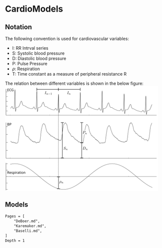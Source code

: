 # CardioModels

## Notation
The following convention is used for cardiovascular variables:

* I:  RR Intrval series
* S:  Systolic blood pressure
* D:  Diastolic blood pressure
* P:  Pulse Pressure
* $\rho$:   Respiration
* T: Time constant as a measure of peripheral resistance R

The relation between different variables is shown in the below figure:
![Notation and relation of cardiovascular variables](https://github.com/mapi1/CardioModels.jl/blob/master/examples/figures/rst.svg)

## Models

```@contents
Pages = [
    "DeBoer.md",
    "Karemaker.md",
    "Baselli.md",
]
Depth = 1
```

